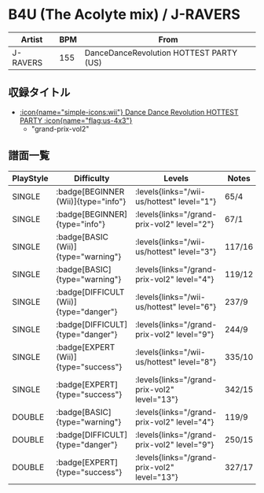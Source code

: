 # B4U (The Acolyte mix) / J-RAVERS

|Artist|BPM|From|
|------|---|----|
|J-RAVERS|155|DanceDanceRevolution HOTTEST PARTY (US)|

## 収録タイトル

- [:icon{name="simple-icons:wii"} Dance Dance Revolution HOTTEST PARTY :icon{name="flag:us-4x3"}](/wii-us/hottest)
  - "grand-prix-vol2"

## 譜面一覧

|PlayStyle|Difficulty|Levels|Notes|Movie|
|---------|----------|------|-----|-----|
|SINGLE| :badge[BEGINNER (Wii)]{type="info"}| :levels{links="/wii-us/hottest" level="1"}|65/4||
|SINGLE| :badge[BEGINNER]{type="info"}| :levels{links="/grand-prix-vol2" level="2"}|67/1||
|SINGLE| :badge[BASIC (Wii)]{type="warning"}| :levels{links="/wii-us/hottest" level="3"}|117/16||
|SINGLE| :badge[BASIC]{type="warning"}| :levels{links="/grand-prix-vol2" level="4"}|119/12||
|SINGLE| :badge[DIFFICULT (Wii)]{type="danger"}| :levels{links="/wii-us/hottest" level="6"}|237/9||
|SINGLE| :badge[DIFFICULT]{type="danger"}| :levels{links="/grand-prix-vol2" level="9"}|244/9||
|SINGLE| :badge[EXPERT (Wii)]{type="success"}| :levels{links="/wii-us/hottest" level="8"}|335/10||
|SINGLE| :badge[EXPERT]{type="success"}| :levels{links="/grand-prix-vol2" level="13"}|342/15||
|DOUBLE| :badge[BASIC]{type="warning"}| :levels{links="/grand-prix-vol2" level="4"}|119/9||
|DOUBLE| :badge[DIFFICULT]{type="danger"}| :levels{links="/grand-prix-vol2" level="9"}|250/15||
|DOUBLE| :badge[EXPERT]{type="success"}| :levels{links="/grand-prix-vol2" level="13"}|327/17||
